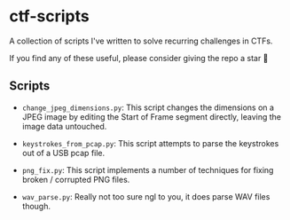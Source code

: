 # ctf-scripts
A collection of scripts I've written to solve recurring challenges in CTFs.

If you find any of these useful, please consider giving the repo a star :pleading_face:

## Scripts

- `change_jpeg_dimensions.py`:
    This script changes the dimensions on a JPEG image by editing the Start of Frame segment directly, leaving the image data untouched.

- `keystrokes_from_pcap.py`:
    This script attempts to parse the keystrokes out of a USB pcap file.

- `png_fix.py`:
    This script implements a number of techniques for fixing broken / corrupted PNG files.

- `wav_parse.py`:
    Really not too sure ngl to you, it does parse WAV files though.

